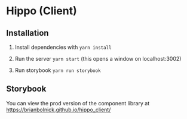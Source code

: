 # Hippo (Client)


## Installation
1. Install dependencies with `yarn install`

2. Run the server `yarn start` (this opens a window on localhost:3002)

3. Run storybook `yarn run storybook`

## Storybook
You can view the prod version of the component library at https://brianbolnick.github.io/hippo_client/
